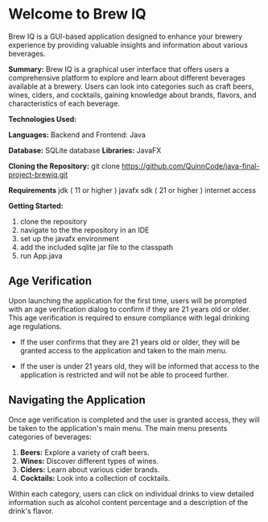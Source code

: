 # Welcome to Brew IQ
Brew IQ is a GUI-based application designed to enhance your brewery experience by providing valuable insights and information about various beverages.

**Summary:** 
Brew IQ is a graphical user interface that offers users a comprehensive platform to explore and learn about different beverages available at a brewery. Users can look into categories such as craft beers, wines, ciders, and cocktails, gaining knowledge about brands, flavors, and characteristics of each beverage.



**Technologies Used:**
    
  **Languages:**
    Backend and Frontend: Java
    
  **Database:**
    SQLite database
  **Libraries:**
    JavaFX
    
**Cloning the Repository:**
git clone https://github.com/QuinnCode/java-final-project-brewiq.git

**Requirements**
jdk ( 11 or higher )
javafx sdk ( 21 or higher )
internet access

**Getting Started:**

1.	clone the repository
2.	navigate to the the repository in an IDE
3.	set up the javafx environment
4.	add the included sqlite jar file to the classpath
5.	run App.java


## Age Verification

Upon launching the application for the first time, users will be prompted with an age verification dialog to confirm if they are 21 years old or older. This age verification is required to ensure compliance with legal drinking age regulations.

- If the user confirms that they are 21 years old or older, they will be granted access to the application and taken to the main menu.

- If the user is under 21 years old, they will be informed that access to the application is restricted and will not be able to proceed further.

## Navigating the Application

Once age verification is completed and the user is granted access, they will be taken to the application's main menu. The main menu presents categories of beverages:

1. **Beers:** Explore a variety of craft beers.
2. **Wines:** Discover different types of wines.
3. **Ciders:** Learn about various cider brands.
4. **Cocktails:** Look into a collection of cocktails.

Within each category, users can click on individual drinks to view detailed information such as alcohol content percentage and a description of the drink's flavor.
